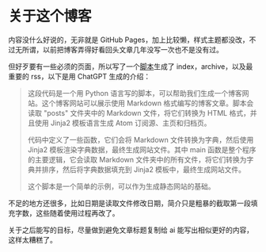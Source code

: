 # 关于这个博客

内容没什么好说的，无非就是 GitHub Pages，加上比较懒，样式主题都没改，不过无所谓，以前把博客弄得好看回头文章几年没写一次也不是没有过。

但好歹要有一些必须的页面，所以写了一个[脚本](https://github.com/tanzhijian/tanzhijian.github.io/blob/master/build.py)生成了 index，archive，以及最重要的 rss，以下是用 ChatGPT 生成的介绍：

> 这段代码是一个用 Python 语言写的脚本，可以帮助我们生成一个博客网站。这个博客网站可以展示使用 Markdown 格式编写的博客文章。脚本会读取 "posts" 文件夹中的 Markdown 文件，将它们转换为 HTML 格式，并且使用 Jinja2 模板语言生成 Atom 订阅源、主页和归档页。
> 
> 代码中定义了一些函数，它们会将 Markdown 文件转换为字典，然后使用 Jinja2 模板渲染字典数据，最终生成网站文件。其中 main 函数是整个程序的主要逻辑，它会读取 Markdown 文件夹中的所有文件，将它们转换为字典并排序，然后将字典数据填充到 Jinja2 模板中，最终生成网站文件。
> 
> 这个脚本是一个简单的示例，可以作为生成静态网站的基础。

不足的地方还很多，比如日期是读取文件修改日期，简介只是粗暴的截取第一段填充字数，这些随着使用过程再改了。

关于之后能写的目标，尽量做到避免文章标题复制给 ai 能写出相似更好的内容，这样太糟糕了。
